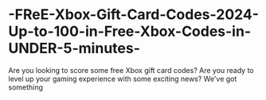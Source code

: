 # -FReE-Xbox-Gift-Card-Codes-2024-Up-to-100-in-Free-Xbox-Codes-in-UNDER-5-minutes-
Are you looking to score some free Xbox gift card codes? Are you ready to level up your gaming experience with some exciting news? We've got something
